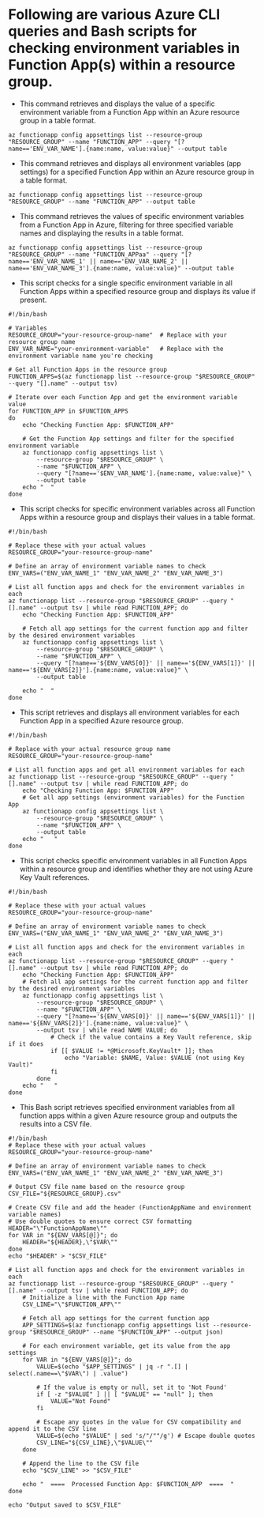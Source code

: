 # Following are various Azure CLI queries and Bash scripts for checking environment variables in Function App(s) within a resource group.

- This command retrieves and displays the value of a specific environment variable from a Function App within an Azure resource group in a table format.

```
az functionapp config appsettings list --resource-group "RESOURCE_GROUP" --name "FUNCTION_APP" --query "[?name=='ENV_VAR_NAME'].{name:name, value:value}" --output table
```
- This command retrieves and displays all environment variables (app settings) for a specified Function App within an Azure resource group in a table format.
```
az functionapp config appsettings list --resource-group "RESOURCE_GROUP" --name "FUNCTION_APP" --output table
```
- This command retrieves the values of specific environment variables from a Function App in Azure, filtering for three specified variable names and displaying the results in a table format.
```
az functionapp config appsettings list --resource-group "RESOURCE_GROUP" --name "FUNCTION_APPaa" --query "[?name=='ENV_VAR_NAME_1' || name=='ENV_VAR_NAME_2' || name=='ENV_VAR_NAME_3'].{name:name, value:value}" --output table
```

- This script checks for a single specific environment variable in all Function Apps within a specified resource group and displays its value if present.

```
#!/bin/bash

# Variables
RESOURCE_GROUP="your-resource-group-name"  # Replace with your resource group name
ENV_VAR_NAME="your-environment-variable"   # Replace with the environment variable name you're checking

# Get all Function Apps in the resource group
FUNCTION_APPS=$(az functionapp list --resource-group "$RESOURCE_GROUP" --query "[].name" --output tsv)

# Iterate over each Function App and get the environment variable value
for FUNCTION_APP in $FUNCTION_APPS
do
    echo "Checking Function App: $FUNCTION_APP"
    
    # Get the Function App settings and filter for the specified environment variable
    az functionapp config appsettings list \
        --resource-group "$RESOURCE_GROUP" \
        --name "$FUNCTION_APP" \
        --query "[?name=='$ENV_VAR_NAME'].{name:name, value:value}" \
        --output table
    echo "  "
done
```
- This script checks for specific environment variables across all Function Apps within a resource group and displays their values in a table format.
```
#!/bin/bash

# Replace these with your actual values
RESOURCE_GROUP="your-resource-group-name"

# Define an array of environment variable names to check
ENV_VARS=("ENV_VAR_NAME_1" "ENV_VAR_NAME_2" "ENV_VAR_NAME_3")

# List all function apps and check for the environment variables in each
az functionapp list --resource-group "$RESOURCE_GROUP" --query "[].name" --output tsv | while read FUNCTION_APP; do
    echo "Checking Function App: $FUNCTION_APP"
    
    # Fetch all app settings for the current function app and filter by the desired environment variables
    az functionapp config appsettings list \
        --resource-group "$RESOURCE_GROUP" \
        --name "$FUNCTION_APP" \
        --query "[?name=='${ENV_VARS[0]}' || name=='${ENV_VARS[1]}' || name=='${ENV_VARS[2]}'].{name:name, value:value}" \
        --output table

    echo "  "
done
```
- This script retrieves and displays all environment variables for each Function App in a specified Azure resource group.
```
#!/bin/bash

# Replace with your actual resource group name
RESOURCE_GROUP="your-resource-group-name"

# List all function apps and get all environment variables for each
az functionapp list --resource-group "$RESOURCE_GROUP" --query "[].name" --output tsv | while read FUNCTION_APP; do
    echo "Checking Function App: $FUNCTION_APP"
    # Get all app settings (environment variables) for the Function App
    az functionapp config appsettings list \
        --resource-group "$RESOURCE_GROUP" \
        --name "$FUNCTION_APP" \
        --output table
    echo "   "
done
```

- This script checks specific environment variables in all Function Apps within a resource group and identifies whether they are not using Azure Key Vault references.
```
#!/bin/bash

# Replace these with your actual values
RESOURCE_GROUP="your-resource-group-name"

# Define an array of environment variable names to check
ENV_VARS=("ENV_VAR_NAME_1" "ENV_VAR_NAME_2" "ENV_VAR_NAME_3")

# List all function apps and check for the environment variables in each
az functionapp list --resource-group "$RESOURCE_GROUP" --query "[].name" --output tsv | while read FUNCTION_APP; do
    echo "Checking Function App: $FUNCTION_APP"
    # Fetch all app settings for the current function app and filter by the desired environment variables
    az functionapp config appsettings list \
        --resource-group "$RESOURCE_GROUP" \
        --name "$FUNCTION_APP" \
        --query "[?name=='${ENV_VARS[0]}' || name=='${ENV_VARS[1]}' || name=='${ENV_VARS[2]}'].{name:name, value:value}" \
        --output tsv | while read NAME VALUE; do
            # Check if the value contains a Key Vault reference, skip if it does
            if [[ $VALUE != *@Microsoft.KeyVault* ]]; then
                echo "Variable: $NAME, Value: $VALUE (not using Key Vault)"
            fi
        done
    echo "   "
done
```
- This Bash script retrieves specified environment variables from all function apps within a given Azure resource group and outputs the results into a CSV file.
```
#!/bin/bash
# Replace these with your actual values
RESOURCE_GROUP="your-resource-group-name"

# Define an array of environment variable names to check
ENV_VARS=("ENV_VAR_NAME_1" "ENV_VAR_NAME_2" "ENV_VAR_NAME_3")

# Output CSV file name based on the resource group
CSV_FILE="${RESOURCE_GROUP}.csv"

# Create CSV file and add the header (FunctionAppName and environment variable names)
# Use double quotes to ensure correct CSV formatting
HEADER="\"FunctionAppName\""
for VAR in "${ENV_VARS[@]}"; do
    HEADER="${HEADER},\"$VAR\""
done
echo "$HEADER" > "$CSV_FILE"

# List all function apps and check for the environment variables in each
az functionapp list --resource-group "$RESOURCE_GROUP" --query "[].name" --output tsv | while read FUNCTION_APP; do
    # Initialize a line with the Function App name
    CSV_LINE="\"$FUNCTION_APP\""
    
    # Fetch all app settings for the current function app
    APP_SETTINGS=$(az functionapp config appsettings list --resource-group "$RESOURCE_GROUP" --name "$FUNCTION_APP" --output json)

    # For each environment variable, get its value from the app settings
    for VAR in "${ENV_VARS[@]}"; do
        VALUE=$(echo "$APP_SETTINGS" | jq -r ".[] | select(.name==\"$VAR\") | .value")
        
        # If the value is empty or null, set it to 'Not Found'
        if [ -z "$VALUE" ] || [ "$VALUE" == "null" ]; then
            VALUE="Not Found"
        fi
        
        # Escape any quotes in the value for CSV compatibility and append it to the CSV line
        VALUE=$(echo "$VALUE" | sed 's/"/""/g') # Escape double quotes
        CSV_LINE="${CSV_LINE},\"$VALUE\""
    done
    
    # Append the line to the CSV file
    echo "$CSV_LINE" >> "$CSV_FILE"
    
    echo "  ====  Processed Function App: $FUNCTION_APP  ====  "
done

echo "Output saved to $CSV_FILE"

```

